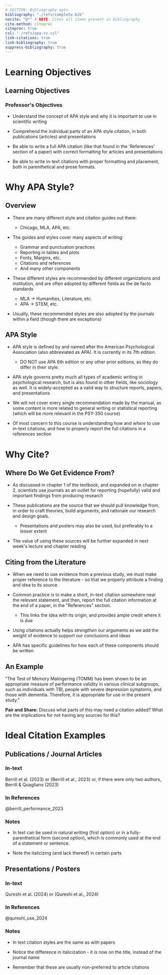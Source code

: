 ```yaml
---
# SECTION: Bibliography opts
bibliography: "./refs/complete.bib"
nocite: "@*" # NOTE: Cites all items present in bibliography
cite-method: citeproc
citeproc: true
csl: "./refs/apa-cv.csl"
link-citations: true
link-bibliography: true
suppress-bibliography: true
---
```






<!-- NOTE: If on Nix, run ./nix/build_env.R prior to rendering -->

# Learning Objectives

## Learning Objectives

### Professor's Objectives

- Understand the concept of APA style and why it is important to use in
scientific writing

- Comprehend the individual parts of an APA style citation, in both publications
(articles) and presentations

- Be able to write a full APA citation (like that found in the 'References'
section of a paper) with correct formatting for articles and presentations

- Be able to write in-text citations with proper formatting and placement, both
in parenthetical and prose formats.

# Why APA Style?

## Overview

- There are many different style and citation guides out there:
  - Chicago, MLA, APA, etc.

- The guides and styles cover many aspects of writing:
  - Grammar and punctuation practices
  - Reporting in tables and plots
  - Fonts, Margins, etc.
  - Citations and references
  - And many other components

- These different styles are recommended by different organizations and
institution, and are often adopted by different fields as the de facto standards
  - MLA -> Humanities, Literature, etc.
  - APA -> STEM, etc.

- Usually, these recommended styles are also adopted by the journals within a
field (though there are exceptions)

## APA Style

- APA style is defined by and named after the American Psychological Association
(also abbreviated as APA). It is currently in its 7th edition.
  - DO NOT use APA 6th edition or any other prior editions, as they do differ in
  their style.

- APA style governs pretty much all types of academic writing in psychological
research, but is also found in other fields, like sociology as well. It is
widely-accepted as a valid way to structure reports, papers, and presentations

- We will not cover every single recommendation made by the manual, as some
content is more related to general writing or statistical reporting (which will
be more relevant in the PSY-350 course)

- Of most concern to this course is understanding *how* and *where* to use
in-text citations, and how to properly report the full citations in a references
section

# Why Cite?

## Where Do We Get Evidence From?

- As discussed in chapter 1 of the textbook, and expanded on in chapter 2,
scientists use journals as an outlet for reporting (hopefully) valid and
important findings from producing research

- These publications are the source that we should pull knowledge from, in order
to craft theories, build arguments, and rationale our research and design goals.
  - Presentations and posters may also be used, but preferably to a lesser
  extent

- The value of using these sources will be further expanded in next week's
lecture and chapter reading

## Citing from the Literature

- When we need to use evidence from a previous study, we must make proper
reference to the literature - so that we properly attribute a finding and idea
to its source.

- Common practice is to make a short, in-text citation somewhere near the
relevant statement, and then, report the full citation information at the end of
a paper, in the "References" section.
  - This links the idea with its origin, and provides ample credit where it is
  due

- Using citations actually helps *strengthen* our arguments as we add the weight
of evidence to support our conclusions and ideas

- APA has specific guidelines for how each of these components should be written

## An Example

"The Test of Memory Malingering (TOMM) has been shown to be an appropriate
measure of performance validity in various clinical subgroups, such as
individuals with TBI, people with severe depression symptoms, and those with
dementia. Therefore, it is appropriate for use in the present study."

**Pair and Share:** Discuss what parts of this may need a citation added? What
are the implications for not having any sources for this?

# Ideal Citation Examples

## Publications / Journal Articles

### In-text

Berrill et al. (2023) or (Berrill et al., 2023) or, if there were only two
authors, Berrill & Quagliano (2023)

### In References

@berrill_performance_2023

### Notes

- In text can be used in natural writing (first option) or in a
fully-parenthetical form (second option), which is commonly used at the end of a
statement or sentence.

- Note the italicizing (and lack thereof) in certain parts

## Presentations / Posters

### In-text

Qureshi et al. (2024) or (Qureshi et al., 2024)

### In References

@qureshi_use_2024

### Notes

- In text citation styles are the same as with papers

- Notice the difference in italicization - it is now on the title, instead of
the journal name

- Remember that these are usually non-preferred to article citations
